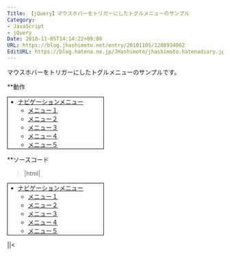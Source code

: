 ```yaml
---
Title: 【jQuery】マウスホバーをトリガーにしたトグルメニューのサンプル
Category:
- JavaScript
- jQuery
Date: 2010-11-05T14:14:22+09:00
URL: https://blog.jhashimoto.net/entry/20101105/1288934062
EditURL: https://blog.hatena.ne.jp/JHashimoto/jhashimoto.hatenadiary.jp/atom/entry/12921228815717258608
---
```


マウスホバーをトリガーにしたトグルメニューのサンプルです。

**動作
<body>
    <div id="container">
        <ul class="dropdown" style="width: 200px; border: 1px solid #000000">
            <li class="dropdown_trigger"><a href="#">ナビゲーションメニュー</a>
                <ul>
                    <li><a href="#">メニュー１</a></li>
                    <li><a href="#">メニュー２</a></li>
                    <li><a href="#">メニュー３</a></li>
                    <li><a href="#">メニュー４</a></li>
                    <li><a href="#">メニュー５</a></li>
                </ul>
            </li>
        </ul>
    </div>
</body>
<script type="text/javascript" src="http://ajax.googleapis.com/ajax/libs/jquery/1.4/jquery.js"></script>
</script>
<script type="text/javascript">
(function ($) {
    function initDropdown() {
        if (!$('ul.dropdown').length) {
            return
        }

        // ナビゲーションメニューのhoverでサブメニューの表示／非表示を切り替える
        $('ul.dropdown li.dropdown_trigger').hover(function () {
            $(this).find('ul').fadeIn(1);
        },
        function () {
            $(this).find('ul').hide();
        });
    }

    $(document).ready(function () {
        initDropdown();
    });
})(jQuery);
</script>

**ソースコード
>|html|
<body>
    <div id="container">
        <ul class="dropdown" style="width: 200px; border: 1px solid #000000">
            <li class="dropdown_trigger"><a href="#">ナビゲーションメニュー</a>
                <ul>
                    <li><a href="#">メニュー１</a></li>
                    <li><a href="#">メニュー２</a></li>
                    <li><a href="#">メニュー３</a></li>
                    <li><a href="#">メニュー４</a></li>
                    <li><a href="#">メニュー５</a></li>
                </ul>
            </li>
        </ul>
    </div>
</body>
<script type="text/javascript" src="http://ajax.googleapis.com/ajax/libs/jquery/1.4/jquery.js"></script>
</script>
<script type="text/javascript">
(function ($) {
    function initDropdown() {
        if (!$('ul.dropdown').length) {
            return
        }

        // ナビゲーションメニューのhoverでサブメニューの表示／非表示を切り替える
        $('ul.dropdown li.dropdown_trigger').hover(function () {
            $(this).find('ul').fadeIn(1);
        },
        function () {
            $(this).find('ul').hide();
        });
    }

    $(document).ready(function () {
        initDropdown();
    });
})(jQuery);
</script>
||<
